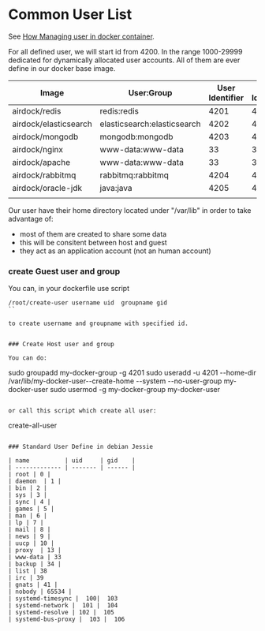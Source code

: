 # Common User List


See [How Managing user in docker container](https://github.com/airdock-io/docker-base/blob/master/README.md#how-managing-user-in-docker-container).


For all defined user, we will start id from 4200. In the range 1000-29999 dedicated for dynamically allocated user accounts.
All of them are ever define in our docker base image.


|  Image                  | User:Group                     | User Identifier | Group Identifier |
| ----------------------- | ------------------------------ | --------------- | ---------------- |
| airdock/redis           | redis:redis                    | 4201            | 4201             |
| airdock/elasticsearch   | elasticsearch:elasticsearch    | 4202            | 4202             |
| airdock/mongodb         | mongodb:mongodb                | 4203            | 4203             |
| airdock/nginx           | www-data:www-data              |  33             |  33              |
| airdock/apache          | www-data:www-data              |  33             |  33              |
| airdock/rabbitmq        | rabbitmq:rabbitmq              | 4204            | 4204             |
| airdock/oracle-jdk      | java:java                      | 4205            | 4205             |
|                         |                                |                 |                  |


Our user have their home directory located under "/var/lib" in order to take advantage of:

- most of them are created to share some data
- this will be consitent between host and guest
- they act as an application account (not an human account)


### create Guest user and group

You can, in your dockerfile use script

```
/root/create-user username uid  groupname gid
``

to create username and groupname with specified id.


### Create Host user and group

You can do:

```
  sudo groupadd my-docker-group -g 4201
  sudo useradd -u 4201  --home-dir /var/lib/my-docker-user--create-home --system --no-user-group my-docker-user
  sudo usermod -g my-docker-group my-docker-user
```

or call this script which create all user:

```
  create-all-user
```

### Standard User Define in debian Jessie

| name          | uid     | gid    |
| ------------- | ------- | ------ |
| root | 0 |
| daemon  | 1 |
| bin | 2 |
| sys | 3 |
| sync | 4 |
| games | 5 |
| man | 6 |
| lp | 7 |
| mail | 8 |
| news | 9 |
| uucp | 10 |
| proxy  | 13 |
| www-data | 33
| backup | 34 |
| list | 38
| irc | 39
| gnats | 41 |
| nobody | 65534 |
| systemd-timesync |  100|  103
| systemd-network |  101 |  104
| systemd-resolve | 102 |  105
| systemd-bus-proxy |  103 |  106
